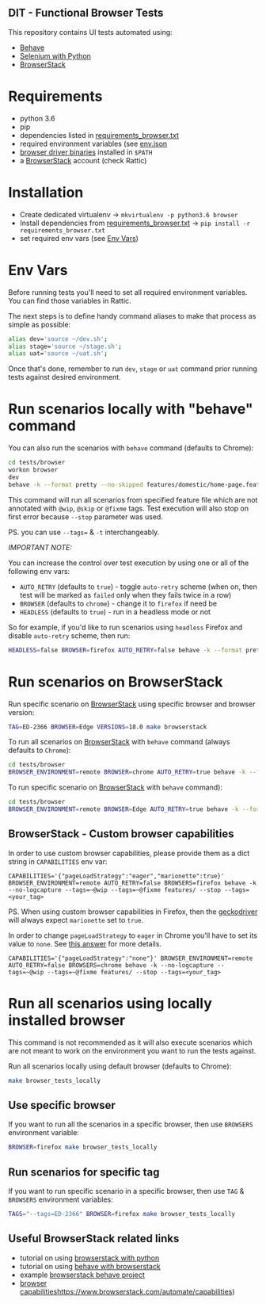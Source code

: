 DIT - Functional Browser Tests
----------------------------------

This repository contains UI tests automated using:
* [Behave](https://pythonhosted.org/behave/)
* [Selenium with Python](https://selenium-python.readthedocs.io/)
* [BrowserStack](https://www.browserstack.com/automate)


# Requirements

* python 3.6
* pip
* dependencies listed in [requirements_browser.txt](../../requirements_browser.txt)
* required environment variables (see [env.json](../../docker/env.json)
* [browser driver binaries](https://selenium-python.readthedocs.io/installation.html#drivers) installed in `$PATH`
* a [BrowserStack](https://www.browserstack.com/users/sign_up) account (check Rattic)


# Installation

* Create dedicated virtualenv → `mkvirtualenv -p python3.6 browser`
* Install dependencies from [requirements_browser.txt](../../requirements_browser.txt) → `pip install -r requirements_browser.txt`
* set required env vars (see [Env Vars](#env-vars))


# Env Vars

Before running tests you'll need to set all required environment variables.  
You can find those variables in Rattic.  

The next steps is to define handy command aliases to make that process as simple as possible:

```bash
alias dev='source ~/dev.sh';
alias stage='source ~/stage.sh';
alias uat='source ~/uat.sh';
```

Once that's done, remember to run `dev`, `stage` or `uat` command prior running tests
against desired environment.


# Run scenarios locally with "behave" command

You can also run the scenarios with `behave` command (defaults to Chrome):
```bash
cd tests/browser
workon browser
dev
behave -k --format pretty --no-skipped features/domestic/home-page.feature --tags=~@wip --tags=~@skip --tags=~@fixme --stop
```

This command will run all scenarios from specified feature file which are not annotated
with `@wip`, `@skip` or `@fixme` tags. Test execution will also stop on first error
because `--stop` parameter was used.

PS. you can use `--tags=` & `-t` interchangeably.


*IMPORTANT NOTE:*

You can increase the control over test execution by using one or all of the following env vars:

* `AUTO_RETRY` (defaults to `true`) - toggle `auto-retry` scheme (when on, then test will be marked as `failed` only when they fails twice in a row)
* `BROWSER` (defaults to `chrome`) - change it to `firefox` if need be
* `HEADLESS` (defaults to `true`) - run in a headless mode or not

So for example, if you'd like to run scenarios using `headless` Firefox and disable `auto-retry` scheme, then run:
```bash
HEADLESS=false BROWSER=firefox AUTO_RETRY=false behave -k --format pretty --no-skipped features/domestic/home-page.feature --tags=~@wip --tags=~@skip --tags=~@fixme --stop
```

# Run scenarios on BrowserStack

Run specific scenario on [BrowserStack](https://www.browserstack.com/automate) using specific browser and browser version:
```bash
TAG=ED-2366 BROWSER=Edge VERSIONS=18.0 make browserstack
```


To run all scenarios on [BrowserStack](https://www.browserstack.com/automate) with `behave` command (always defaults to `Chrome`):  
```bash
cd tests/browser
BROWSER_ENVIRONMENT=remote BROWSER=chrome AUTO_RETRY=true behave -k --format progress3 --no-logcapture --stop --tags=~@wip --tags=~@skip --tags=~@fixme --tags=~@decommissioned
```


To run specific scenario on [BrowserStack](https://www.browserstack.com/automate) with `behave` command):  
```bash
cd tests/browser
BROWSER_ENVIRONMENT=remote BROWSER=Edge AUTO_RETRY=true behave -k --format progress3 --no-logcapture --stop --tags=~@wip --tags=~@skip --tags=~@fixme --tags=~@decommissioned  --tags={YOUR_TAG}
```


## BrowserStack - Custom browser capabilities

In order to use custom browser capabilities, please provide them as a dict string in `CAPABILITIES` env var:
```shell
CAPABILITIES='{"pageLoadStrategy":"eager","marionette":true}' BROWSER_ENVIRONMENT=remote AUTO_RETRY=false BROWSERS=firefox behave -k --no-logcapture --tags=~@wip --tags=~@fixme features/ --stop --tags=<your_tag>
```

PS. When using custom browser capabilities in Firefox, then the [geckodriver](https://github.com/mozilla/geckodriver/) will always expect `marionette` set to `true`.

In order to change `pageLoadStrategy` to `eager` in Chrome you'll have to set its value to `none`.
See [this answer](https://stackoverflow.com/a/43737358) for more details.
```shell
CAPABILITIES='{"pageLoadStrategy":"none"}' BROWSER_ENVIRONMENT=remote AUTO_RETRY=false BROWSERS=chrome behave -k --no-logcapture --tags=~@wip --tags=~@fixme features/ --stop --tags=<your_tag>
```


# Run all scenarios using locally installed browser

This command is not recommended as it will also execute scenarios which are not meant
to work on the environment you want to run the tests against.

Run all scenarios locally using default browser (defaults to Chrome):  
```bash
make browser_tests_locally
```


## Use specific browser

If you want to run all the scenarios in a specific browser, then use `BROWSERS` environment variable:  
```bash
BROWSER=firefox make browser_tests_locally
```

## Run scenarios for specific tag

If you want to run specific scenario in a specific browser, then use `TAG` & `BROWSERS` environment variables:  
```bash
TAGS="--tags=ED-2366" BROWSER=firefox make browser_tests_locally
```


## Useful BrowserStack related links

* tutorial on using [browserstack with python](https://www.browserstack.com/automate/python)
* tutorial on using [behave with browserstack](https://www.browserstack.com/automate/behave)
* example [browserstack behave project](https://github.com/browserstack/behave-browserstack)
* [browser capabilities]()https://www.browserstack.com/automate/capabilities)
